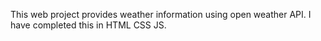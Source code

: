 This web project provides weather information using open weather API. I have completed this in HTML CSS JS.

